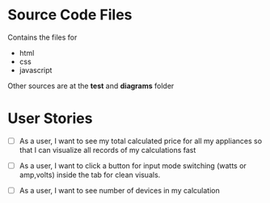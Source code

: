# Source Code Files

Contains the files for
* html
* css
* javascript

Other sources are at the
**test** and **diagrams** folder

# User Stories


- [ ] As a user, I want to see my total calculated price for all my appliances so that I can visualize all records of my calculations fast

- [ ] As a user, I want to click a button for input mode switching (watts or amp,volts) inside the tab for clean visuals.

- [ ] As a user, I want to see number of devices in my calculation